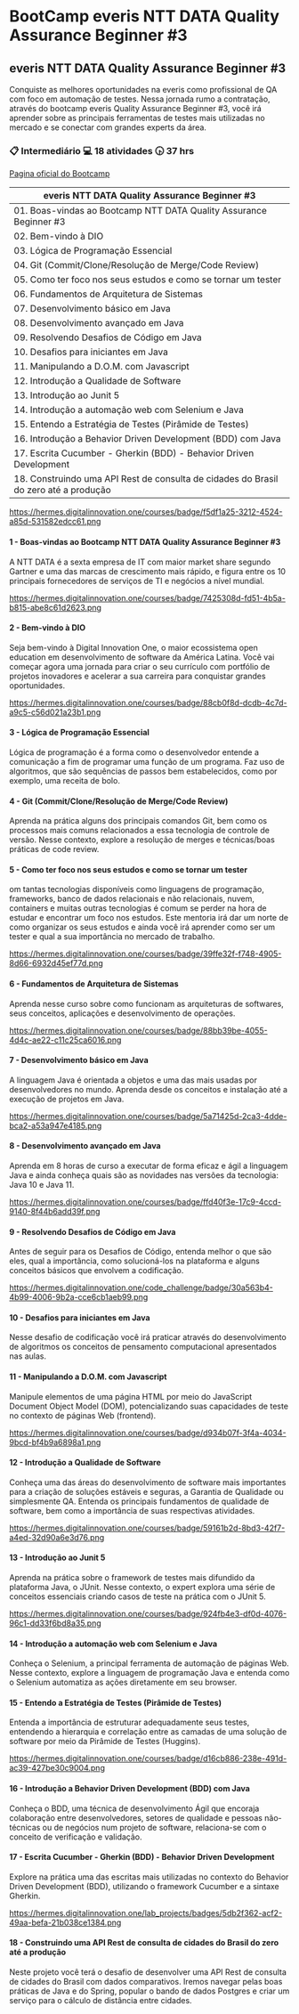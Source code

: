 # BootCamp everis NTT DATA Quality Assurance Beginner #3

## everis NTT DATA Quality Assurance Beginner #3

Conquiste as melhores oportunidades na everis como profissional de QA com foco em automação de testes. Nessa jornada rumo a contratação, através do bootcamp everis Quality Assurance Beginner #3, você irá aprender sobre as principais ferramentas de testes mais utilizadas no mercado e se conectar com grandes experts da área.

### :clipboard: Intermediário :computer: 18 atividades  :clock430: 37 hrs

[Pagina oficial do Bootcamp](https://web.digitalinnovation.one/track/everis-quality-assurance-beginner-3?tab=path)

| everis NTT DATA Quality Assurance Beginner #3    | 
|-------------------------------------|
| 01. Boas-vindas ao Bootcamp NTT DATA Quality Assurance Beginner #3 | 
| 02. Bem-vindo à DIO | 
| 03. Lógica de Programação Essencial | 
| 04. Git (Commit/Clone/Resolução de Merge/Code Review) | 
| 05. Como ter foco nos seus estudos e como se tornar um tester | 
| 06. Fundamentos de Arquitetura de Sistemas | 
| 07. Desenvolvimento básico em Java | 
| 08. Desenvolvimento avançado em Java | 
| 09. Resolvendo Desafios de Código em Java | 
| 10. Desafios para iniciantes em Java | 
| 11. Manipulando a D.O.M. com Javascript | 
| 12. Introdução a Qualidade de Software | 
| 13. Introdução ao Junit 5 | 
| 14. Introdução a automação web com Selenium e Java | 
| 15. Entendo a Estratégia de Testes (Pirâmide de Testes) | 
| 16. Introdução a Behavior Driven Development (BDD) com Java | 
| 17. Escrita Cucumber - Gherkin (BDD) - Behavior Driven Development | 
| 18. Construindo uma API Rest de consulta de cidades do Brasil do zero até a produção | 

https://hermes.digitalinnovation.one/courses/badge/f5df1a25-3212-4524-a85d-531582edcc61.png
####  1 - Boas-vindas ao Bootcamp NTT DATA Quality Assurance Beginner #3
A NTT DATA é a sexta empresa de IT com maior market share segundo Gartner e uma das marcas de crescimento mais rápido, e figura entre os 10 principais fornecedores de serviços de TI e negócios a nível mundial.

https://hermes.digitalinnovation.one/courses/badge/7425308d-fd51-4b5a-b815-abe8c61d2623.png
####  2 - Bem-vindo à DIO
Seja bem-vindo à Digital Innovation One, o maior ecossistema open education em desenvolvimento de software da América Latina. Você vai começar agora uma jornada para criar o seu currículo com portfólio de projetos inovadores e acelerar a sua carreira para conquistar grandes oportunidades.

https://hermes.digitalinnovation.one/courses/badge/88cb0f8d-dcdb-4c7d-a9c5-c56d021a23b1.png
####  3 - Lógica de Programação Essencial
Lógica de programação é a forma como o desenvolvedor entende a comunicação a fim de programar uma função de um programa. Faz uso de algoritmos, que são sequências de passos bem estabelecidos, como por exemplo, uma receita de bolo.

####  4 - Git (Commit/Clone/Resolução de Merge/Code Review)
Aprenda na prática alguns dos principais comandos Git, bem como os processos mais comuns relacionados a essa tecnologia de controle de versão. Nesse contexto, explore a resolução de merges e técnicas/boas práticas de code review.

####  5 - Como ter foco nos seus estudos e como se tornar um tester
om tantas tecnologias disponíveis como linguagens de programação, frameworks, banco de dados relacionais e não relacionais, nuvem, containers e muitas outras tecnologias é comum se perder na hora de estudar e encontrar um foco nos estudos. Este mentoria irá dar um norte de como organizar os seus estudos e ainda você irá aprender como ser um tester e qual a sua importância no mercado de trabalho.

https://hermes.digitalinnovation.one/courses/badge/39ffe32f-f748-4905-8d66-6932d45ef77d.png
####  6 - Fundamentos de Arquitetura de Sistemas
Aprenda nesse curso sobre como funcionam as arquiteturas de softwares, seus conceitos, aplicações e desenvolvimento de operações.

https://hermes.digitalinnovation.one/courses/badge/88bb39be-4055-4d4c-ae22-c11c25ca6016.png
####  7 - Desenvolvimento básico em Java
A linguagem Java é orientada a objetos e uma das mais usadas por desenvolvedores no mundo. Aprenda desde os conceitos e instalação até a execução de projetos em Java.

https://hermes.digitalinnovation.one/courses/badge/5a71425d-2ca3-4dde-bca2-a53a947e4185.png
####  8 - Desenvolvimento avançado em Java
Aprenda em 8 horas de curso a executar de forma eficaz e ágil a linguagem Java e ainda conheça quais são as novidades nas versões da tecnologia: Java 10 e Java 11.

https://hermes.digitalinnovation.one/courses/badge/ffd40f3e-17c9-4ccd-9140-8f44b6add39f.png
####  9 - Resolvendo Desafios de Código em Java
Antes de seguir para os Desafios de Código, entenda melhor o que são eles, qual a importância, como solucioná-los na plataforma e alguns conceitos básicos que envolvem a codificação.

https://hermes.digitalinnovation.one/code_challenge/badge/30a563b4-4b99-4006-9b2a-cce6cb1aeb99.png
####  10 - Desafios para iniciantes em Java
Nesse desafio de codificação você irá praticar através do desenvolvimento de algoritmos os conceitos de pensamento computacional apresentados nas aulas.

####  11 - Manipulando a D.O.M. com Javascript
Manipule elementos de uma página HTML por meio do JavaScript Document Object Model (DOM), potencializando suas capacidades de teste no contexto de páginas Web (frontend).

https://hermes.digitalinnovation.one/courses/badge/d934b07f-3f4a-4034-9bcd-bf4b9a6898a1.png
####  12 - Introdução a Qualidade de Software
Conheça uma das áreas do desenvolvimento de software mais importantes para a criação de soluções estáveis e seguras, a Garantia de Qualidade ou simplesmente QA. Entenda os principais fundamentos de qualidade de software, bem como a importância de suas respectivas atividades.

https://hermes.digitalinnovation.one/courses/badge/59161b2d-8bd3-42f7-a4ed-32d90a6e3d76.png
####  13 - Introdução ao Junit 5
Aprenda na prática sobre o framework de testes mais difundido da plataforma Java, o JUnit. Nesse contexto, o expert explora uma série de conceitos essenciais criando casos de teste na prática com o JUnit 5.

https://hermes.digitalinnovation.one/courses/badge/924fb4e3-df0d-4076-96c1-dd33f6bd8a35.png
####  14 - Introdução a automação web com Selenium e Java
Conheça o Selenium, a principal ferramenta de automação de páginas Web. Nesse contexto, explore a linguagem de programação Java e entenda como o Selenium automatiza as ações diretamente em seu browser.

####  15 - Entendo a Estratégia de Testes (Pirâmide de Testes)
Entenda a importância de estruturar adequadamente seus testes, entendendo a hierarquia e correlação entre as camadas de uma solução de software por meio da Pirâmide de Testes (Huggins).

https://hermes.digitalinnovation.one/courses/badge/d16cb886-238e-491d-ac39-427be30c9004.png
####  16 - Introdução a Behavior Driven Development (BDD) com Java
Conheça o BDD, uma técnica de desenvolvimento Ágil que encoraja colaboração entre desenvolvedores, setores de qualidade e pessoas não-técnicas ou de negócios num projeto de software, relaciona-se com o conceito de verificação e validação.

####  17 - Escrita Cucumber - Gherkin (BDD) - Behavior Driven Development
Explore na prática uma das escritas mais utilizadas no contexto do Behavior Driven Development (BDD), utilizando o framework Cucumber e a sintaxe Gherkin.

https://hermes.digitalinnovation.one/lab_projects/badges/5db2f362-acf2-49aa-befa-21b038ce1384.png
####  18 - Construindo uma API Rest de consulta de cidades do Brasil do zero até a produção
Neste projeto você terá o desafio de desenvolver uma API Rest de consulta de cidades do Brasil com dados comparativos. Iremos navegar pelas boas práticas de Java e do Spring, popular o bando de dados Postgres e criar um serviço para o cálculo de distância entre cidades.